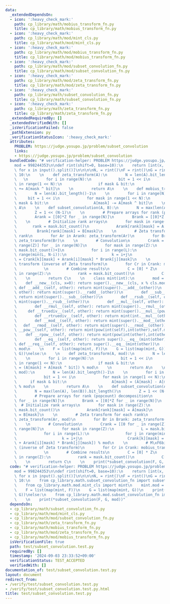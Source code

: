 ```yaml
---
data:
  _extendedDependsOn:
  - icon: ':heavy_check_mark:'
    path: cp_library/math/mobius_transform_fn.py
    title: cp_library/math/mobius_transform_fn.py
  - icon: ':heavy_check_mark:'
    path: cp_library/math/mod/mint_cls.py
    title: cp_library/math/mod/mint_cls.py
  - icon: ':heavy_check_mark:'
    path: cp_library/math/mod/mobius_transform_fn.py
    title: cp_library/math/mod/mobius_transform_fn.py
  - icon: ':heavy_check_mark:'
    path: cp_library/math/mod/subset_convolution_fn.py
    title: cp_library/math/mod/subset_convolution_fn.py
  - icon: ':heavy_check_mark:'
    path: cp_library/math/mod/zeta_transform_fn.py
    title: cp_library/math/mod/zeta_transform_fn.py
  - icon: ':heavy_check_mark:'
    path: cp_library/math/subset_convolution_fn.py
    title: cp_library/math/subset_convolution_fn.py
  - icon: ':heavy_check_mark:'
    path: cp_library/math/zeta_transform_fn.py
    title: cp_library/math/zeta_transform_fn.py
  _extendedRequiredBy: []
  _extendedVerifiedWith: []
  _isVerificationFailed: false
  _pathExtension: py
  _verificationStatusIcon: ':heavy_check_mark:'
  attributes:
    PROBLEM: https://judge.yosupo.jp/problem/subset_convolution
    links:
    - https://judge.yosupo.jp/problem/subset_convolution
  bundledCode: "# verification-helper: PROBLEM https://judge.yosupo.jp/problem/subset_convolution\n\
    mod = 998244353\n\ndef rint(shift=0, base=10):\n    return [int(x, base) + shift\
    \ for x in input().split()]\n\n\n\nN, = rint()\nF = rint()\nG = rint()\nif N <\
    \ 10:\n    \n    def zeta_transform(A):\n        N = len(A).bit_length()-1\n \
    \   \n        for i in range(N):\n            bit = 1 << i\n            for mask\
    \ in range(1 << N):\n                if mask & bit:\n                    A[mask]\
    \ += A[mask ^ bit]\n    \n        return A\n    \n    def mobius_transform(A):\n\
    \        N = len(A).bit_length()-1\n    \n        for i in range(N):\n       \
    \     bit = 1 << i\n            for mask in range(1 << N):\n                if\
    \ mask & bit:\n                    A[mask] -= A[mask ^ bit]\n    \n        return\
    \ A\n    \n    def subset_convolution(A, B):\n        N = max(len(A), len(B)).bit_length()\n\
    \        Z = 1 << (N-1)\n    \n        # Prepare arrays for rank (popcount) decomposition\n\
    \        Arank = [[0]*Z for _ in range(N)]\n        Brank = [[0]*Z for _ in range(N)]\n\
    \    \n        # Initialize rank arrays\n        for mask in range(Z):\n     \
    \       rank = mask.bit_count()\n            Arank[rank][mask] = A[mask]\n   \
    \         Brank[rank][mask] = B[mask]\n    \n        # Zeta transform for each\
    \ rank\n        for Ar in Arank: zeta_transform(Ar)\n        for Br in Brank:\
    \ zeta_transform(Br)\n    \n        # Convolution\n        Crank = [[0 for _ in\
    \ range(Z)] for _ in range(N)]\n        for mask in range(Z):\n            L =\
    \ mask.bit_count()+1\n            for i in range(L):\n                for j in\
    \ range(min(L, N-i)):\n                    k = i+j\n                    Crank[k][mask]\
    \ = Crank[k][mask] + Arank[i][mask] * Brank[j][mask]\n    \n        # M\xF6bius\
    \ transform (inverse of Zeta transform)\n        for Cr in Crank: mobius_transform(Cr)\n\
    \            \n        # Combine results\n        C = [0] * Z\n        for mask\
    \ in range(Z):\n            rank = mask.bit_count()\n            C[mask] = Crank[rank][mask]\n\
    \    \n        return C\n    \n    class mint(int):\n        mod = None\n    \
    \    def __new__(cls, x=0): return super().__new__(cls, x % cls.mod)\n       \
    \ def __add__(self, other): return mint(super().__add__(other))\n        def __radd__(self,\
    \ other): return mint(super().__radd__(other))\n        def __sub__(self, other):\
    \ return mint(super().__sub__(other))\n        def __rsub__(self, other): return\
    \ mint(super().__rsub__(other))\n        def __mul__(self, other): return mint(super().__mul__(other))\n\
    \        def __rmul__(self, other): return mint(super().__rmul__(other))\n   \
    \     def __truediv__(self, other): return mint(super().__mul__(pow(int(other),-1,self.mod)))\n\
    \        def __rtruediv__(self, other): return mint(int.__mul__(other,pow(int(self),-1,self.mod)))\n\
    \        def __mod__(self, other): return mint(super().__mod__(other))\n     \
    \   def __rmod__(self, other): return mint(super().__rmod__(other))\n        def\
    \ __pow__(self, other): return mint(pow(int(self),int(other),self.mod))\n    \
    \    def __rpow__(self, other): return mint(pow(int(other),int(other),self.mod))\n\
    \        def __eq__(self, other): return super().__eq__(mint(other))\n       \
    \ def __req__(self, other): return super().__eq__(mint(other))\n    mint.mod =\
    \ mod\n    \n    F = list(map(mint, F))\n    G = list(map(mint, G))\n    print(*subset_convolution(F,\
    \ G))\nelse:\n    \n    def zeta_transform(A, mod):\n        N = len(A).bit_length()-1\n\
    \    \n        for i in range(N):\n            bit = 1 << i\n            for mask\
    \ in range(1 << N):\n                if mask & bit:\n                    A[mask]\
    \ = (A[mask] + A[mask ^ bit]) % mod\n    \n        return A\n    \n    def mobius_transform(A,\
    \ mod):\n        N = len(A).bit_length()-1\n    \n        for i in range(N):\n\
    \            bit = 1 << i\n            for mask in range(1 << N):\n          \
    \      if mask & bit:\n                    A[mask] = (A[mask] - A[mask ^ bit])\
    \ % mod\n    \n        return A\n    \n    def subset_convolution(A, B, mod):\n\
    \        N = max(len(A), len(B)).bit_length()\n        Z = 1 << (N-1)\n    \n\
    \        # Prepare arrays for rank (popcount) decomposition\n        Arank = [[0]*Z\
    \ for _ in range(N)]\n        Brank = [[0]*Z for _ in range(N)]\n    \n      \
    \  # Initialize rank arrays\n        for mask in range(Z):\n            rank =\
    \ mask.bit_count()\n            Arank[rank][mask] = A[mask]\n            Brank[rank][mask]\
    \ = B[mask]\n    \n        # Zeta transform for each rank\n        for Ar in Arank:\
    \ zeta_transform(Ar, mod)\n        for Br in Brank: zeta_transform(Br, mod)\n\
    \    \n        # Convolution\n        Crank = [[0 for _ in range(Z)] for _ in\
    \ range(N)]\n        for mask in range(Z):\n            L = mask.bit_count()+1\n\
    \            for i in range(L):\n                for j in range(min(L, N-i)):\n\
    \                    k = i+j\n                    Crank[k][mask] = (Crank[k][mask]\
    \ + Arank[i][mask] * Brank[j][mask]) % mod\n    \n        # M\xF6bius transform\
    \ (inverse of Zeta transform)\n        for Cr in Crank: mobius_transform(Cr, mod)\n\
    \            \n        # Combine results\n        C = [0] * Z\n        for mask\
    \ in range(Z):\n            rank = mask.bit_count()\n            C[mask] = Crank[rank][mask]\n\
    \    \n        return C\n    \n    print(*subset_convolution(F, G, mod))\n"
  code: "# verification-helper: PROBLEM https://judge.yosupo.jp/problem/subset_convolution\n\
    mod = 998244353\n\ndef rint(shift=0, base=10):\n    return [int(x, base) + shift\
    \ for x in input().split()]\n\n\n\nN, = rint()\nF = rint()\nG = rint()\nif N <\
    \ 10:\n    from cp_library.math.subset_convolution_fn import subset_convolution\n\
    \    from cp_library.math.mod.mint_cls import mint\n    mint.mod = mod\n    \n\
    \    F = list(map(mint, F))\n    G = list(map(mint, G))\n    print(*subset_convolution(F,\
    \ G))\nelse:\n    from cp_library.math.mod.subset_convolution_fn import subset_convolution\n\
    \    \n    print(*subset_convolution(F, G, mod))"
  dependsOn:
  - cp_library/math/subset_convolution_fn.py
  - cp_library/math/mod/mint_cls.py
  - cp_library/math/mod/subset_convolution_fn.py
  - cp_library/math/zeta_transform_fn.py
  - cp_library/math/mobius_transform_fn.py
  - cp_library/math/mod/zeta_transform_fn.py
  - cp_library/math/mod/mobius_transform_fn.py
  isVerificationFile: true
  path: test/subset_convolution.test.py
  requiredBy: []
  timestamp: '2024-09-03 23:33:52+09:00'
  verificationStatus: TEST_ACCEPTED
  verifiedWith: []
documentation_of: test/subset_convolution.test.py
layout: document
redirect_from:
- /verify/test/subset_convolution.test.py
- /verify/test/subset_convolution.test.py.html
title: test/subset_convolution.test.py
---
```

